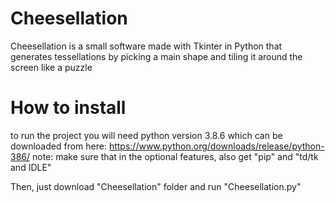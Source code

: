 # Cheesellation
Cheesellation is a small software made with Tkinter in Python that generates tessellations by picking a main shape and tiling it around the screen like a puzzle

# How to install

to run the project you will need python version 3.8.6
which can be downloaded from here: https://www.python.org/downloads/release/python-386/
note: make sure that in the optional features, also get "pip" and "td/tk and IDLE"

Then, just download "Cheesellation" folder and run "Cheesellation.py"

